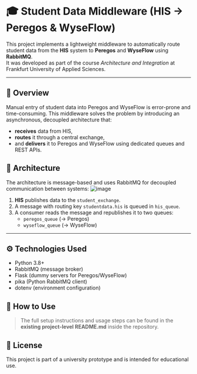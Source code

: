 # 🎓 Student Data Middleware (HIS → Peregos & WyseFlow)

This project implements a lightweight middleware to automatically route student data from the **HIS** system to **Peregos** and **WyseFlow** using **RabbitMQ**.  
It was developed as part of the course *Architecture and Integration* at Frankfurt University of Applied Sciences.

---
## 📌 Overview

Manual entry of student data into Peregos and WyseFlow is error-prone and time-consuming. This middleware solves the problem by introducing an asynchronous, decoupled architecture that:
- **receives** data from HIS,
- **routes** it through a central exchange,
- and **delivers** it to Peregos and WyseFlow using dedicated queues and REST APIs.

## 🧭 Architecture

The architecture is message-based and uses RabbitMQ for decoupled communication between systems:
![image](https://github.com/user-attachments/assets/cc6a8607-6d8f-42d8-abba-fae8b6d05ed1)
1. **HIS** publishes data to the `student_exchange`.
2. A message with routing key `studentdata.his` is queued in `his_queue`.
3. A consumer reads the message and republishes it to two queues:
   - `peregos_queue` (→ Peregos)
   - `wyseflow_queue` (→ WyseFlow)

---

## ⚙️ Technologies Used
- Python 3.8+
- RabbitMQ (message broker)
- Flask (dummy servers for Peregos/WyseFlow)
- pika (Python RabbitMQ client)
- dotenv (environment configuration)


## 🚀 How to Use

> The full setup instructions and usage steps can be found in the **existing project-level README.md** inside the repository.


## 📎 License
This project is part of a university prototype and is intended for educational use.

